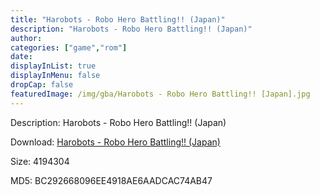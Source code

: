 ```yaml
---
title: "Harobots - Robo Hero Battling!! (Japan)"
description: "Harobots - Robo Hero Battling!! (Japan)"
author: 
categories: ["game","rom"]
date: 
displayInList: true
displayInMenu: false
dropCap: false
featuredImage: /img/gba/Harobots - Robo Hero Battling!! [Japan].jpg
---
```


Description: Harobots - Robo Hero Battling!! (Japan)

Download: <a style="text-decoration:underline;" href="https://mega.nz/#!qeIklKJa!lwfr2DYgBC1_spi4p3l0689Cy7zKPwFeQABpqn7k2Z0" target = "_blank" rel = "nofollow" > Harobots - Robo Hero Battling!! (Japan)</a>

Size: 4194304

MD5: BC292668096EE4918AE6AADCAC74AB47

